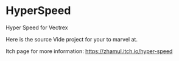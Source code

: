 # HyperSpeed
Hyper Speed for Vectrex

Here is the source Vide project for your to marvel at.

Itch page for more information: https://zhamul.itch.io/hyper-speed
